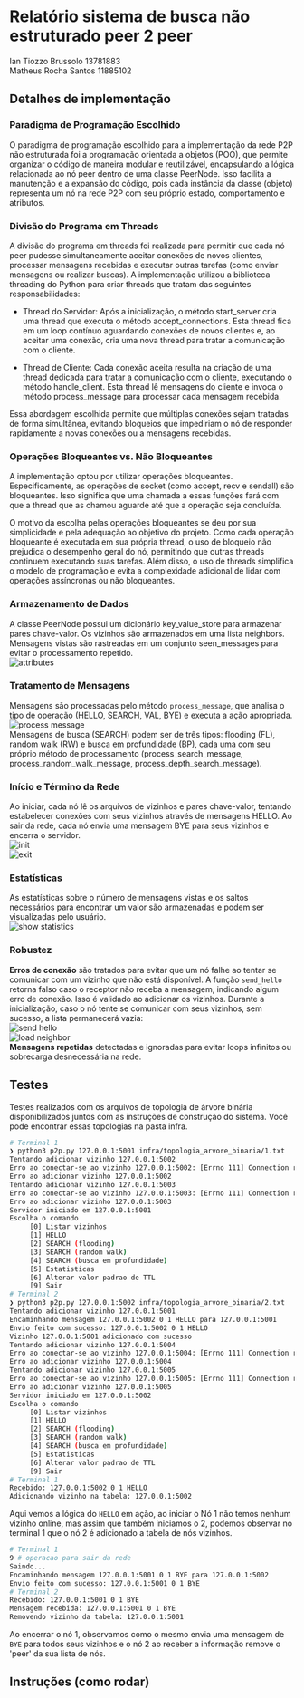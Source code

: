 # Relatório sistema de busca não estruturado peer 2 peer

Ian Tiozzo Brussolo 13781883 <br>
Matheus Rocha Santos 11885102 <br>

## Detalhes de implementação

### Paradigma de Programação Escolhido
O paradigma de programação escolhido para a implementação da rede P2P não estruturada foi a programação orientada a objetos (POO), que permite organizar o código de maneira modular e reutilizável, encapsulando a lógica relacionada ao nó peer dentro de uma classe PeerNode. Isso facilita a manutenção e a expansão do código, pois cada instância da classe (objeto) representa um nó na rede P2P com seu próprio estado, comportamento e atributos.

### Divisão do Programa em Threads
A divisão do programa em threads foi realizada para permitir que cada nó peer pudesse simultaneamente aceitar conexões de novos clientes, processar mensagens recebidas e executar outras tarefas (como enviar mensagens ou realizar buscas). A implementação utilizou a biblioteca threading do Python para criar threads que tratam das seguintes responsabilidades:

- Thread do Servidor: Após a inicialização, o método start_server cria uma thread que executa o método accept_connections. Esta thread fica em um loop contínuo aguardando conexões de novos clientes e, ao aceitar uma conexão, cria uma nova thread para tratar a comunicação com o cliente.

- Thread de Cliente: Cada conexão aceita resulta na criação de uma thread dedicada para tratar a comunicação com o cliente, executando o método handle_client. Esta thread lê mensagens do cliente e invoca o método process_message para processar cada mensagem recebida.

Essa abordagem escolhida permite que múltiplas conexões sejam tratadas de forma simultânea, evitando bloqueios que impediriam o nó de responder rapidamente a novas conexões ou a mensagens recebidas.

### Operações Bloqueantes vs. Não Bloqueantes
A implementação optou por utilizar operações bloqueantes. Especificamente, as operações de socket (como accept, recv e sendall) são bloqueantes. Isso significa que uma chamada a essas funções fará com que a thread que as chamou aguarde até que a operação seja concluída.

O motivo da escolha pelas operações bloqueantes se deu por sua simplicidade e pela adequação ao objetivo do projeto. Como cada operação bloqueante é executada em sua própria thread, o uso de bloqueio não prejudica o desempenho geral do nó, permitindo que outras threads continuem executando suas tarefas. Além disso, o uso de threads simplifica o modelo de programação e evita a complexidade adicional de lidar com operações assíncronas ou não bloqueantes.

### Armazenamento de Dados
A classe PeerNode possui um dicionário key_value_store para armazenar pares chave-valor.
Os vizinhos são armazenados em uma lista neighbors.
Mensagens vistas são rastreadas em um conjunto seen_messages para evitar o processamento repetido.<br>
![attributes](images/attributes.png)

### Tratamento de Mensagens
Mensagens são processadas pelo método `process_message`, que analisa o tipo de operação (HELLO, SEARCH, VAL, BYE) e executa a ação apropriada. <br>
![process message](images/process_message.png)<br>
Mensagens de busca (SEARCH) podem ser de três tipos: flooding (FL), random walk (RW) e busca em profundidade (BP), cada uma com seu próprio método de processamento (process_search_message, process_random_walk_message, process_depth_search_message).

### Início e Término da Rede
Ao iniciar, cada nó lê os arquivos de vizinhos e pares chave-valor, tentando estabelecer conexões com seus vizinhos através de mensagens HELLO.
Ao sair da rede, cada nó envia uma mensagem BYE para seus vizinhos e encerra o servidor.<br>
![init](images/init.png)<br>
![exit](images/exit.png)

### Estatísticas
As estatísticas sobre o número de mensagens vistas e os saltos necessários para encontrar um valor são armazenadas e podem ser visualizadas pelo usuário.<br>
![show statistics](images/show_statistics.png)

### Robustez
<b>Erros de conexão</b> são tratados para evitar que um nó falhe ao tentar se comunicar com um vizinho que não está disponível. A função `send_hello` retorna falso caso o receptor não receba a mensagem, indicando algum erro de conexão. Isso é validado ao adicionar os vizinhos. Durante a inicialização, caso o nó tente se comunicar com seus vizinhos, sem sucesso, a lista permanecerá vazia:<br>
![send hello](images/send_hello.png) <br> ![load neighbor](images/load_neighbors.png) <br>
<b>Mensagens repetidas</b>  detectadas e ignoradas para evitar loops infinitos ou sobrecarga desnecessária na rede.<br>

## Testes
Testes realizados com os arquivos de topologia de árvore binária disponibilizados juntos com as instruções de construção do sistema.
Você pode encontrar essas topologias na pasta infra.

```bash
# Terminal 1
❯ python3 p2p.py 127.0.0.1:5001 infra/topologia_arvore_binaria/1.txt
Tentando adicionar vizinho 127.0.0.1:5002
Erro ao conectar-se ao vizinho 127.0.0.1:5002: [Errno 111] Connection refused
Erro ao adicionar vizinho 127.0.0.1:5002
Tentando adicionar vizinho 127.0.0.1:5003
Erro ao conectar-se ao vizinho 127.0.0.1:5003: [Errno 111] Connection refused
Erro ao adicionar vizinho 127.0.0.1:5003
Servidor iniciado em 127.0.0.1:5001
Escolha o comando
     [0] Listar vizinhos
     [1] HELLO
     [2] SEARCH (flooding)
     [3] SEARCH (random walk)
     [4] SEARCH (busca em profundidade)
     [5] Estatisticas
     [6] Alterar valor padrao de TTL
     [9] Sair
# Terminal 2
❯ python3 p2p.py 127.0.0.1:5002 infra/topologia_arvore_binaria/2.txt
Tentando adicionar vizinho 127.0.0.1:5001
Encaminhando mensagem 127.0.0.1:5002 0 1 HELLO para 127.0.0.1:5001
Envio feito com sucesso: 127.0.0.1:5002 0 1 HELLO
Vizinho 127.0.0.1:5001 adicionado com sucesso
Tentando adicionar vizinho 127.0.0.1:5004
Erro ao conectar-se ao vizinho 127.0.0.1:5004: [Errno 111] Connection refused
Erro ao adicionar vizinho 127.0.0.1:5004
Tentando adicionar vizinho 127.0.0.1:5005
Erro ao conectar-se ao vizinho 127.0.0.1:5005: [Errno 111] Connection refused
Erro ao adicionar vizinho 127.0.0.1:5005
Servidor iniciado em 127.0.0.1:5002
Escolha o comando
     [0] Listar vizinhos
     [1] HELLO
     [2] SEARCH (flooding)
     [3] SEARCH (random walk)
     [4] SEARCH (busca em profundidade)
     [5] Estatisticas
     [6] Alterar valor padrao de TTL
     [9] Sair
# Terminal 1
Recebido: 127.0.0.1:5002 0 1 HELLO
Adicionando vizinho na tabela: 127.0.0.1:5002
```

Aqui vemos a lógica do `HELLO` em ação, ao iniciar o Nó 1 não temos nenhum vizinho online, mas assim que também iniciamos o 2, podemos observar no terminal 1 que o nó 2 é adicionado a tabela de nós vizinhos.

```bash
# Terminal 1
9 # operacao para sair da rede
Saindo...
Encaminhando mensagem 127.0.0.1:5001 0 1 BYE para 127.0.0.1:5002
Envio feito com sucesso: 127.0.0.1:5001 0 1 BYE
# Terminal 2
Recebido: 127.0.0.1:5001 0 1 BYE
Mensagem recebida: 127.0.0.1:5001 0 1 BYE
Removendo vizinho da tabela: 127.0.0.1:5001
```

Ao encerrar o nó 1, observamos como o mesmo envia uma mensagem de `BYE` para todos seus vizinhos e o nó 2 ao receber a informação remove o 'peer' da sua lista de nós.

## Instruções (como rodar)

